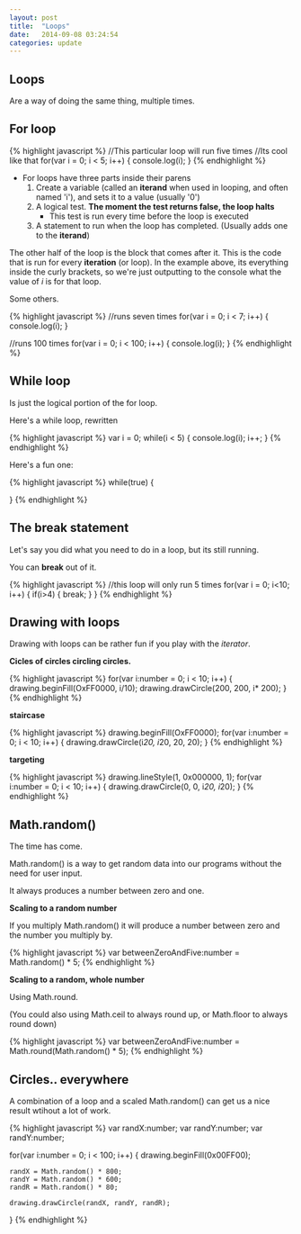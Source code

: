 ```yaml
---
layout: post
title:  "Loops"
date:   2014-09-08 03:24:54
categories: update
---
```



Loops
----------------------

Are a way of doing the same thing, multiple times.

For loop
----------------------

{% highlight javascript %}
//This particular loop will run five times
//Its cool like that
for(var i = 0; i < 5; i++) 
{
	console.log(i);
}
{% endhighlight %}

- For loops have three parts inside their parens
	1. Create a variable (called an **iterand** when used in looping, and often named 'i'), and sets it to a value (usually '0')
	2. A logical test. **The moment the test returns false, the loop halts**
		- This test is run every time before the loop is executed
	3. A statement to run when the loop has completed. (Usually adds one to the **iterand**)

The other half of the loop is the block that comes after it. This is the code that is run for every **iteration** (or loop). In the example above, its everything inside the curly brackets, so we're just outputting to the console what the value of *i* is for that loop.

Some others.

{% highlight javascript %}
//runs seven times
for(var i = 0; i < 7; i++) 
{
	console.log(i);
}

//runs 100 times
for(var i = 0; i < 100; i++) 
{
	console.log(i);
}
{% endhighlight %}


While loop
--------------------------

Is just the logical portion of the for loop.

Here's a while loop, rewritten

{% highlight javascript %}
var i = 0;
while(i < 5) 
{
	console.log(i);
	i++;
}
{% endhighlight %}


Here's a fun one:

{% highlight javascript %}
while(true) 
{
	
}
{% endhighlight %}

The break statement
-----------------------------

Let's say you did what you need to do in a loop, but its still running.

You can **break** out of it.

{% highlight javascript %}
//this loop will only run 5 times
for(var i = 0; i<10; i++) {
	if(i>4) {
		break;
	}
}
{% endhighlight %}


Drawing with loops
--------------------------------

Drawing with loops can be rather fun if you play with the *iterator*.

**Cicles of circles circling circles.**

{% highlight javascript %}
for(var i:number = 0; i < 10; i++) {
	drawing.beginFill(OxFF0000, i/10);
	drawing.drawCircle(200, 200, i* 200);
}
{% endhighlight %}

**staircase**

{% highlight javascript %}
drawing.beginFill(OxFF0000);
for(var i:number = 0; i < 10; i++) {
	drawing.drawCircle(i*20, i*20, 20, 20);
}
{% endhighlight %}

**targeting**

{% highlight javascript %}
drawing.lineStyle(1, 0x000000, 1);
for(var i:number = 0; i < 10; i++) {
	drawing.drawCircle(0, 0, i*20, i*20);
}
{% endhighlight %}


Math.random()
--------------------------------------

The time has come.

Math.random() is a way to get random data into our programs without the need for user input.

It always produces a number between zero and one.


**Scaling to a random number**

If you multiply Math.random() it will produce a number between zero and the number you multiply by.

{% highlight javascript %}
var betweenZeroAndFive:number = Math.random() * 5;
{% endhighlight %}

**Scaling to a random, whole number**

Using Math.round.

(You could also using Math.ceil to always round up, or Math.floor to always round down)

{% highlight javascript %}
var betweenZeroAndFive:number = Math.round(Math.random() * 5);
{% endhighlight %}



Circles.. everywhere
------------------------------------------

A combination of a loop and a scaled Math.random() can get us a nice result wtihout a lot of work.

{% highlight javascript %}
var randX:number;
var randY:number;
var randY:number;

for(var i:number = 0; i < 100; i++) {
	drawing.beginFill(0x00FF00);

	randX = Math.random() * 800;
	randY = Math.random() * 600;
	randR = Math.random() * 80;

	drawing.drawCircle(randX, randY, randR);
}
{% endhighlight %}
